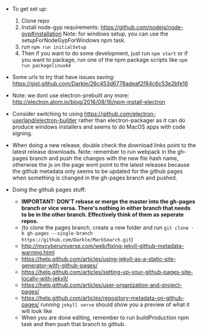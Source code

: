 * To get set up:
  1. Clone repo
  2. Install node-gyp requirements: https://github.com/nodejs/node-gyp#installation
  Note: for windows setup, you can use the setupForNodeGypForWindows npm task.
  3. run `npm run initialSetup`
  4. Then if you want to do some development, just run `npm start` or if you want to package, run one of the npm package
  scripts like `npm run packagelinux64`

* Some urls to try that have issues saving: https://gist.github.com/Darkle/26c453d6778adeaf2f84c6c53e2bfe16

* Note: we dont use electron-prebuilt any more: http://electron.atom.io/blog/2016/08/16/npm-install-electron

* Consider switching to using https://github.com/electron-userland/electron-builder rather than electron-packager as it can do produce
  windows installers and seems to do MacOS apps with code signing.

* When doing a new release, double check the download links point to the latest release downloads. Note: remember to run webpack in the gh-pages branch and push the changes with the new file hash name, otherwise the js on the page wont point to the latest releases because the github metadata only seems to be updated for the github pages when something is changed in the gh-pages branch and pushed.

* Doing the github pages stuff:
  * **IMPORTANT: DON'T rebase or merge the master into the gh-pages branch or vice versa. There's nothing in either branch that needs to be in the other branch. Effectively think of them as seperate repos.**
  * (to clone the pages branch, create a new folder and run `git clone -b gh-pages --single-branch https://github.com/Darkle/MarkSearch.git`)
  * http://mycyberuniverse.com/web/fixing-jekyll-github-metadata-warning.html
  * https://help.github.com/articles/using-jekyll-as-a-static-site-generator-with-github-pages/
  * https://help.github.com/articles/setting-up-your-github-pages-site-locally-with-jekyll/
  * https://help.github.com/articles/user-organization-and-project-pages/
  * https://help.github.com/articles/repository-metadata-on-github-pages/
running `jekyll serve` should show you a preview of what it will look like
  * When you are done editing, remember to run buildProduction npm task and then push that branch to github.
